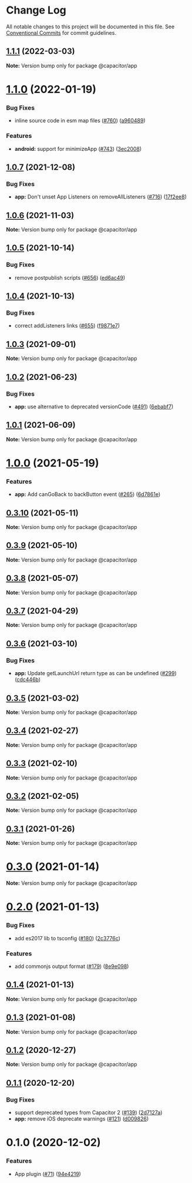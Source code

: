 # Change Log

All notable changes to this project will be documented in this file.
See [Conventional Commits](https://conventionalcommits.org) for commit guidelines.

## [1.1.1](https://github.com/ionic-team/capacitor-plugins/compare/@capacitor/app@1.1.0...@capacitor/app@1.1.1) (2022-03-03)

**Note:** Version bump only for package @capacitor/app





# [1.1.0](https://github.com/ionic-team/capacitor-plugins/compare/@capacitor/app@1.0.7...@capacitor/app@1.1.0) (2022-01-19)


### Bug Fixes

* inline source code in esm map files ([#760](https://github.com/ionic-team/capacitor-plugins/issues/760)) ([a960489](https://github.com/ionic-team/capacitor-plugins/commit/a960489a19db0182b90d187a50deff9dfbe51038))


### Features

* **android:** support for minimizeApp ([#743](https://github.com/ionic-team/capacitor-plugins/issues/743)) ([3ec2008](https://github.com/ionic-team/capacitor-plugins/commit/3ec2008bc0311c837346ecbdd0afd105149b427a))





## [1.0.7](https://github.com/ionic-team/capacitor-plugins/compare/@capacitor/app@1.0.6...@capacitor/app@1.0.7) (2021-12-08)


### Bug Fixes

* **app:** Don't unset App Listeners on removeAllListeners ([#716](https://github.com/ionic-team/capacitor-plugins/issues/716)) ([17f2ee8](https://github.com/ionic-team/capacitor-plugins/commit/17f2ee8743e1366dd74771bdad9829cc5f3891e8))





## [1.0.6](https://github.com/ionic-team/capacitor-plugins/compare/@capacitor/app@1.0.5...@capacitor/app@1.0.6) (2021-11-03)

**Note:** Version bump only for package @capacitor/app





## [1.0.5](https://github.com/ionic-team/capacitor-plugins/compare/@capacitor/app@1.0.4...@capacitor/app@1.0.5) (2021-10-14)


### Bug Fixes

* remove postpublish scripts ([#656](https://github.com/ionic-team/capacitor-plugins/issues/656)) ([ed6ac49](https://github.com/ionic-team/capacitor-plugins/commit/ed6ac499ebf4a47525071ccbfc36c27503e11f60))





## [1.0.4](https://github.com/ionic-team/capacitor-plugins/compare/@capacitor/app@1.0.3...@capacitor/app@1.0.4) (2021-10-13)


### Bug Fixes

* correct addListeners links ([#655](https://github.com/ionic-team/capacitor-plugins/issues/655)) ([f9871e7](https://github.com/ionic-team/capacitor-plugins/commit/f9871e7bd53478addb21155e148829f550c0e457))





## [1.0.3](https://github.com/ionic-team/capacitor-plugins/compare/@capacitor/app@1.0.2...@capacitor/app@1.0.3) (2021-09-01)

**Note:** Version bump only for package @capacitor/app





## [1.0.2](https://github.com/ionic-team/capacitor-plugins/compare/@capacitor/app@1.0.1...@capacitor/app@1.0.2) (2021-06-23)


### Bug Fixes

* **app:** use alternative to deprecated versionCode ([#491](https://github.com/ionic-team/capacitor-plugins/issues/491)) ([6ebabf7](https://github.com/ionic-team/capacitor-plugins/commit/6ebabf77f1b9a954b25fdad8aaf9a89638d8366b))





## [1.0.1](https://github.com/ionic-team/capacitor-plugins/compare/@capacitor/app@1.0.0...@capacitor/app@1.0.1) (2021-06-09)

**Note:** Version bump only for package @capacitor/app





# [1.0.0](https://github.com/ionic-team/capacitor-plugins/compare/@capacitor/app@0.3.10...@capacitor/app@1.0.0) (2021-05-19)


### Features

* **app:** Add canGoBack to backButton event ([#265](https://github.com/ionic-team/capacitor-plugins/issues/265)) ([6d7861e](https://github.com/ionic-team/capacitor-plugins/commit/6d7861e78ff7990a21396d05270c622d42850a02))





## [0.3.10](https://github.com/ionic-team/capacitor-plugins/compare/@capacitor/app@0.3.9...@capacitor/app@0.3.10) (2021-05-11)

**Note:** Version bump only for package @capacitor/app





## [0.3.9](https://github.com/ionic-team/capacitor-plugins/compare/@capacitor/app@0.3.8...@capacitor/app@0.3.9) (2021-05-10)

**Note:** Version bump only for package @capacitor/app





## [0.3.8](https://github.com/ionic-team/capacitor-plugins/compare/@capacitor/app@0.3.7...@capacitor/app@0.3.8) (2021-05-07)

**Note:** Version bump only for package @capacitor/app





## [0.3.7](https://github.com/ionic-team/capacitor-plugins/compare/@capacitor/app@0.3.6...@capacitor/app@0.3.7) (2021-04-29)

**Note:** Version bump only for package @capacitor/app





## [0.3.6](https://github.com/ionic-team/capacitor-plugins/compare/@capacitor/app@0.3.5...@capacitor/app@0.3.6) (2021-03-10)


### Bug Fixes

* **app:** Update getLaunchUrl return type as can be undefined ([#299](https://github.com/ionic-team/capacitor-plugins/issues/299)) ([cdc446b](https://github.com/ionic-team/capacitor-plugins/commit/cdc446b1349ef55717b12756d3fcb2fbec671a28))





## [0.3.5](https://github.com/ionic-team/capacitor-plugins/compare/@capacitor/app@0.3.4...@capacitor/app@0.3.5) (2021-03-02)

**Note:** Version bump only for package @capacitor/app





## [0.3.4](https://github.com/ionic-team/capacitor-plugins/compare/@capacitor/app@0.3.3...@capacitor/app@0.3.4) (2021-02-27)

**Note:** Version bump only for package @capacitor/app





## [0.3.3](https://github.com/ionic-team/capacitor-plugins/compare/@capacitor/app@0.3.2...@capacitor/app@0.3.3) (2021-02-10)

**Note:** Version bump only for package @capacitor/app





## [0.3.2](https://github.com/ionic-team/capacitor-plugins/compare/@capacitor/app@0.3.1...@capacitor/app@0.3.2) (2021-02-05)

**Note:** Version bump only for package @capacitor/app





## [0.3.1](https://github.com/ionic-team/capacitor-plugins/compare/@capacitor/app@0.3.0...@capacitor/app@0.3.1) (2021-01-26)

**Note:** Version bump only for package @capacitor/app





# [0.3.0](https://github.com/ionic-team/capacitor-plugins/compare/@capacitor/app@0.2.0...@capacitor/app@0.3.0) (2021-01-14)

**Note:** Version bump only for package @capacitor/app





# [0.2.0](https://github.com/ionic-team/capacitor-plugins/compare/@capacitor/app@0.1.4...@capacitor/app@0.2.0) (2021-01-13)


### Bug Fixes

* add es2017 lib to tsconfig ([#180](https://github.com/ionic-team/capacitor-plugins/issues/180)) ([2c3776c](https://github.com/ionic-team/capacitor-plugins/commit/2c3776c38ca025c5ee965dec10ccf1cdb6c02e2f))


### Features

* add commonjs output format ([#179](https://github.com/ionic-team/capacitor-plugins/issues/179)) ([8e9e098](https://github.com/ionic-team/capacitor-plugins/commit/8e9e09862064b3f6771d7facbc4008e995d9b463))





## [0.1.4](https://github.com/ionic-team/capacitor-plugins/compare/@capacitor/app@0.1.3...@capacitor/app@0.1.4) (2021-01-13)

**Note:** Version bump only for package @capacitor/app





## [0.1.3](https://github.com/ionic-team/capacitor-plugins/compare/@capacitor/app@0.1.2...@capacitor/app@0.1.3) (2021-01-08)

**Note:** Version bump only for package @capacitor/app





## [0.1.2](https://github.com/ionic-team/capacitor-plugins/compare/@capacitor/app@0.1.1...@capacitor/app@0.1.2) (2020-12-27)

**Note:** Version bump only for package @capacitor/app





## [0.1.1](https://github.com/ionic-team/capacitor-plugins/compare/@capacitor/app@0.1.0...@capacitor/app@0.1.1) (2020-12-20)


### Bug Fixes

* support deprecated types from Capacitor 2 ([#139](https://github.com/ionic-team/capacitor-plugins/issues/139)) ([2d7127a](https://github.com/ionic-team/capacitor-plugins/commit/2d7127a488e26f0287951921a6db47c49d817336))
* **app:** remove iOS deprecate warnings ([#121](https://github.com/ionic-team/capacitor-plugins/issues/121)) ([d009826](https://github.com/ionic-team/capacitor-plugins/commit/d009826ded4a948041586bcc4d8a0fa51afbea5f))





# 0.1.0 (2020-12-02)


### Features

* App plugin ([#71](https://github.com/ionic-team/capacitor-plugins/issues/71)) ([94e4219](https://github.com/ionic-team/capacitor-plugins/commit/94e4219e61fbb7a51075cc430f29fc08254f659c))
